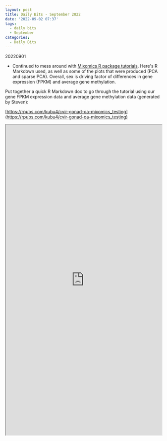 ```yaml
---
layout: post
title: Daily Bits - September 2022
date: '2022-09-02 07:37'
tags: 
  - daily bits
  - September
categories: 
  - Daily Bits
---
```


20220901

- Continued to mess around with [Mixomics R package tutorials](https://mixomicsteam.github.io/Bookdown/pls.html). Here's R Markdown used, as well as some of the plots that were produced (PCA and sparse PCA). Overall, sex is driving factor of differences in gene expression (FPKM) and average gene methylation.

Put together a quick R Markdown doc to go through the tutorial using our gene FPKM expression data and average gene methylation data (generated by Steven):

[https://rpubs.com/kubu4/cvir-gonad-oa-mixomics_testing](https://rpubs.com/kubu4/cvir-gonad-oa-mixomics_testing)

<iframe src="https://rpubs.com/kubu4/cvir-gonad-oa-mixomics_testing" width="100%" height="1000" scrolling="yes"></iframe>
